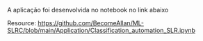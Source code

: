 A aplicação foi desenvolvida no notebook no link abaixo

Resource: https://github.com/BecomeAllan/ML-SLRC/blob/main/Application/Classification_automation_SLR.ipynb
